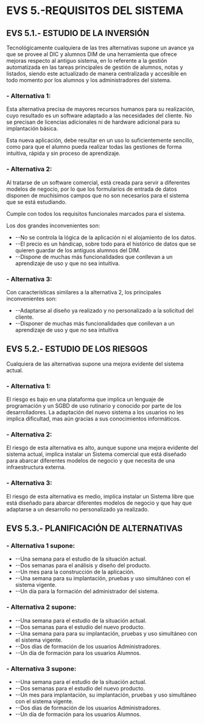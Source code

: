 # **EVS 5.-REQUISITOS DEL SISTEMA**

## **EVS 5.1.- ESTUDIO DE LA INVERSIÓN**

Tecnológicamente cualquiera de las tres alternativas supone un avance ya que se provee al DIC y alumnos DIM de una herramienta que ofrece mejoras respecto al antiguo sistema, en lo referente a la gestión automatizada en las tareas principales de gestión de alumnos, notas y listados, siendo este actualizado de manera centralizada y accesible en todo momento por los alumnos y los administradores del sistema.

### - **Alternativa 1:**

Esta alternativa precisa de mayores recursos humanos para su realización, cuyo resultado es un software adaptado a las necesidades del cliente. No se precisan de licencias adicionales ni de hardware adicional para su implantación básica.

Esta nueva aplicación, debe resultar en un uso lo suficientemente sencillo, como para que el alumno pueda realizar todas las gestiones de forma intuitiva, rápida y sin proceso de aprendizaje.

### - **Alternativa 2:**

Al tratarse de un software comercial, está creada para servir a diferentes modelos de negocio, por lo que los formularios de entrada de datos disponen de muchísimos campos que no son necesarios para el sistema que se está estudiando.

Cumple con todos los requisitos funcionales marcados para el sistema.

Los dos grandes inconvenientes son:

- --No se controla la lógica de la aplicación ni el alojamiento de los datos.
- --El precio es un hándicap, sobre todo para el histórico de datos que se quieren guardar de los antiguos alumnos del DIM.
- --Dispone de muchas más funcionalidades que conllevan a un aprendizaje de uso y que no sea intuitiva.

### - **Alternativa 3:**

Con características similares a la alternativa 2, los principales inconvenientes son:

- --Adaptarse al diseño ya realizado y no personalizado a la solicitud del cliente.
- --Disponer de muchas más funcionalidades que conllevan a un aprendizaje de uso y que no sea intuitiva

## **EVS 5.2.- ESTUDIO DE LOS RIESGOS**

Cualquiera de las alternativas supone una mejora evidente del sistema actual.

### - **Alternativa 1:**

El riesgo es bajo en una plataforma que implica un lenguaje de programación y un SGBD de uso rutinario y conocido por parte de los desarrolladores. La adaptación del nuevo sistema a los usuarios no les implica dificultad, mas aún gracias a sus conocimientos informáticos.

### - **Alternativa 2:**

El riesgo de esta alternativa es alto, aunque supone una mejora evidente del sistema actual, implica instalar un Sistema comercial que está diseñado para abarcar diferentes modelos de negocio y que necesita de una infraestructura externa.

### - **Alternativa 3:**

El riesgo de esta alternativa es medio, implica instalar un Sistema libre que está diseñado para abarcar diferentes modelos de negocio y que hay que adaptarse a un desarrollo no personalizado ya realizado.



## **EVS 5.3.- PLANIFICACIÓN DE ALTERNATIVAS**

### - **Alternativa 1 supone:**

- --Una semana para el estudio de la situación actual.
- --Dos semanas para el análisis y diseño del producto.
- --Un mes para la construcción de la aplicación.
- --Una semana para su implantación, pruebas y uso simultáneo con el sistema vigente.
- --Un día para la formación del administrador del sistema.

### - **Alternativa 2 supone:**

- --Una semana para el estudio de la situación actual.
- --Dos semanas para el estudio del nuevo producto.
- --Una semana para para su implantación, pruebas y uso simultáneo con el sistema vigente.
- --Dos días de formación de los usuarios Administradores.
- --Un día de formación para los usuarios Alumnos.

### - **Alternativa 3 supone:**

- --Una semana para el estudio de la situación actual.
- --Dos semanas para el estudio del nuevo producto.
- --Un mes para implantación, su implantación, pruebas y uso simultáneo con el sistema vigente.
- --Dos días de formación de los usuarios Administradores.
- --Un día de formación para los usuarios Alumnos.